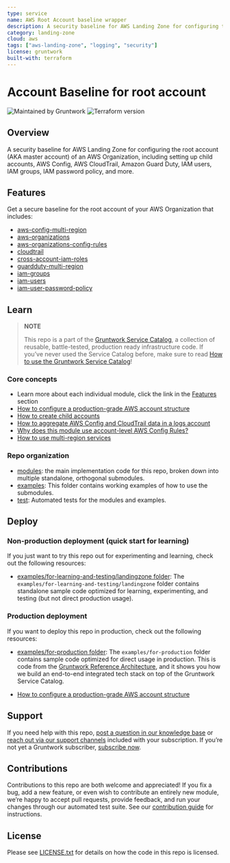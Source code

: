 ```yaml
---
type: service
name: AWS Root Account baseline wrapper
description: A security baseline for AWS Landing Zone for configuring the root account (AKA master account) of an AWS Organization, including setting up child accounts, AWS Config, AWS CloudTrail, Amazon Guard Duty, IAM users, IAM groups, IAM password policy, and more.
category: landing-zone
cloud: aws
tags: ["aws-landing-zone", "logging", "security"]
license: gruntwork
built-with: terraform
---
```


# Account Baseline for root account

![Maintained by Gruntwork](https://img.shields.io/badge/maintained%20by-gruntwork.io-%235849a6.svg)
![Terraform version](https://img.shields.io/badge/tf-%3E%3D1.1.0-blue.svg)

## Overview

A security baseline for AWS Landing Zone for configuring the root account (AKA master account) of an AWS Organization, including setting up
child accounts, AWS Config, AWS CloudTrail, Amazon Guard Duty, IAM users, IAM groups, IAM password policy, and more.

## Features

Get a secure baseline for the root account of your AWS Organization that includes:

- [aws-config-multi-region](https://github.com/gruntwork-io/terraform-aws-security/tree/master/modules/aws-config-multi-region)
- [aws-organizations](https://github.com/gruntwork-io/terraform-aws-security/tree/master/modules/aws-organizations)
- [aws-organizations-config-rules](https://github.com/gruntwork-io/terraform-aws-security/tree/master/modules/aws-organizations-config-rules)
- [cloudtrail](https://github.com/gruntwork-io/terraform-aws-security/tree/master/modules/cloudtrail)
- [cross-account-iam-roles](https://github.com/gruntwork-io/terraform-aws-security/tree/master/modules/cross-account-iam-roles)
- [guardduty-multi-region](https://github.com/gruntwork-io/terraform-aws-security/tree/master/modules/guardduty-multi-region)
- [iam-groups](https://github.com/gruntwork-io/terraform-aws-security/tree/master/modules/iam-groups)
- [iam-users](https://github.com/gruntwork-io/terraform-aws-security/tree/master/modules/iam-users)
- [iam-user-password-policy](https://github.com/gruntwork-io/terraform-aws-security/tree/master/modules/iam-user-password-policy)

## Learn

> **NOTE**
>
> This repo is a part of the [Gruntwork Service Catalog](https://github.com/gruntwork-io/terraform-aws-service-catalog/),
> a collection of reusable, battle-tested, production ready infrastructure code.
> If you’ve never used the Service Catalog before, make sure to read
> [How to use the Gruntwork Service Catalog](https://docs.gruntwork.io/reference/services/intro/overview)!

### Core concepts

- Learn more about each individual module, click the link in the [Features](#features) section
- [How to configure a production-grade AWS account structure](https://docs.gruntwork.io/guides/build-it-yourself/landing-zone/)
- [How to create child accounts](/core-concepts.md#creating-child-accounts)
- [How to aggregate AWS Config and CloudTrail data in a logs account](/core-concepts.md#aggregating-aws-config-and-cloudtrail-data-in-a-logs-account)
- [Why does this module use account-level AWS Config Rules?](/core-concepts.md#why-does-this-module-use-account-level-aws-config-rules)
- [How to use multi-region services](/core-concepts.md#how-to-use-multi-region-services)

### Repo organization

- [modules](/modules): the main implementation code for this repo, broken down into multiple standalone, orthogonal submodules.
- [examples](/examples): This folder contains working examples of how to use the submodules.
- [test](/test): Automated tests for the modules and examples.

## Deploy

### Non-production deployment (quick start for learning)

If you just want to try this repo out for experimenting and learning, check out the following resources:

- [examples/for-learning-and-testing/landingzone folder](/examples/for-learning-and-testing/landingzone): The
  `examples/for-learning-and-testing/landingzone` folder contains standalone sample code optimized for learning,
  experimenting, and testing (but not direct production usage).

### Production deployment

If you want to deploy this repo in production, check out the following resources:

- [examples/for-production folder](/examples/for-production): The `examples/for-production` folder contains sample code
  optimized for direct usage in production. This is code from the
  [Gruntwork Reference Architecture](https://gruntwork.io/reference-architecture/), and it shows you how we build an
  end-to-end integrated tech stack on top of the Gruntwork Service Catalog.

- [How to configure a production-grade AWS account structure](https://docs.gruntwork.io/guides/build-it-yourself/landing-zone/)

## Support

If you need help with this repo, [post a question in our knowledge base](https://github.com/gruntwork-io/knowledge-base/discussions?discussions_q=label%3Ar%3Aterraform-aws-service-catalog)
or [reach out via our support channels](https://docs.gruntwork.io/support) included with your subscription. If you’re
not yet a Gruntwork subscriber, [subscribe now](https://www.gruntwork.io/pricing/).

## Contributions

Contributions to this repo are both welcome and appreciated! If you fix a bug, add a new feature, or even wish to
contribute an entirely new module, we’re happy to accept pull requests, provide feedback, and run your changes
through our automated test suite.
See our [contribution guide](https://docs.gruntwork.io/guides/working-with-code/contributing) for instructions.

## License

Please see [LICENSE.txt](/LICENSE.txt) for details on how the code in this repo is licensed.
